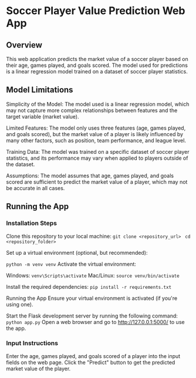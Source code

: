 # Soccer Player Value Prediction Web App

## Overview
This web application predicts the market value of a soccer 
player based on their age, games played, and goals scored. 
The model used for predictions is a linear regression model trained on a dataset of soccer player statistics.
## Model Limitations
Simplicity of the Model: The model used is a linear regression model, which may 
not capture more complex relationships between features and the target variable (market value).

Limited Features: The model only uses three features (age, games played, and goals scored), 
but the market value of a player is likely influenced by many other factors, such as position, team performance, and league level.

Training Data: The model was trained on a specific dataset of soccer player statistics, 
and its performance may vary when applied to players outside of the dataset.

Assumptions: The model assumes that age, games played, and goals scored are sufficient 
to predict the market value of a player, which may not be accurate in all cases.

## Running the App
### Installation Steps
Clone this repository to your local machine:
``` git clone <repository_url>  ```
``` cd <repository_folder> ```

Set up a virtual environment (optional, but recommended):

``` python -m venv venv ```
Activate the virtual environment:

Windows:
``` venv\Scripts\activate ```
Mac/Linux:
``` source venv/bin/activate ```

Install the required dependencies:
``` pip install -r requirements.txt ```

Running the App
Ensure your virtual environment is activated (if you're using one).

Start the Flask development server by running the following command:
``` python app.py ```
Open a web browser and go to http://127.0.0.1:5000/ to use the app.

### Input Instructions
Enter the age, games played, and goals scored of a player into the input fields on the web page.
Click the "Predict" button to get the predicted market value of the player.
